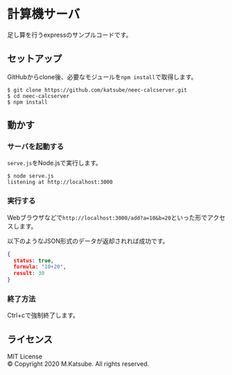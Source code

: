 # 計算機サーバ
足し算を行うexpressのサンプルコードです。

## セットアップ
GitHubからclone後、必要なモジュールを`npm install`で取得します。

```shellsession
$ git clone https://github.com/katsube/neec-calcserver.git
$ cd neec-calcserver
$ npm install
```

## 動かす
### サーバを起動する
`serve.js`をNode.jsで実行します。
```shellsession
$ node serve.js
listening at http://localhost:3000
```

### 実行する
Webブラウザなどで`http://localhost:3000/add?a=10&b=20`といった形でアクセスします。

以下のようなJSON形式のデータが返却されれば成功です。
```json
{
  status: true,
  formula: "10+20",
  result: 30
}
```

### 終了方法
Ctrl+cで強制終了します。

## ライセンス
MIT License  
© Copyright 2020 M.Katsube. All rights reserved.